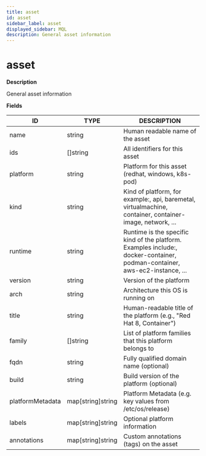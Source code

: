```yaml
---
title: asset
id: asset
sidebar_label: asset
displayed_sidebar: MQL
description: General asset information
---
```


# asset

**Description**

General asset information

**Fields**

| ID               | TYPE              | DESCRIPTION                                                                                                                |
| ---------------- | ----------------- | -------------------------------------------------------------------------------------------------------------------------- |
| name             | string            | Human readable name of the asset                                                                                           |
| ids              | &#91;&#93;string  | All identifiers for this asset                                                                                             |
| platform         | string            | Platform for this asset (redhat, windows, k8s-pod)                                                                         |
| kind             | string            | Kind of platform, for example:, api, baremetal, virtualmachine, container, container-image, network, ...                   |
| runtime          | string            | Runtime is the specific kind of the platform. Examples include:, docker-container, podman-container, aws-ec2-instance, ... |
| version          | string            | Version of the platform                                                                                                    |
| arch             | string            | Architecture this OS is running on                                                                                         |
| title            | string            | Human-readable title of the platform (e.g., "Red Hat 8, Container")                                                        |
| family           | &#91;&#93;string  | List of platform families that this platform belongs to                                                                    |
| fqdn             | string            | Fully qualified domain name (optional)                                                                                     |
| build            | string            | Build version of the platform (optional)                                                                                   |
| platformMetadata | map[string]string | Platform Metadata (e.g. key values from /etc/os/release)                                                                   |
| labels           | map[string]string | Optional platform information                                                                                              |
| annotations      | map[string]string | Custom annotations (tags) on the asset                                                                                     |
